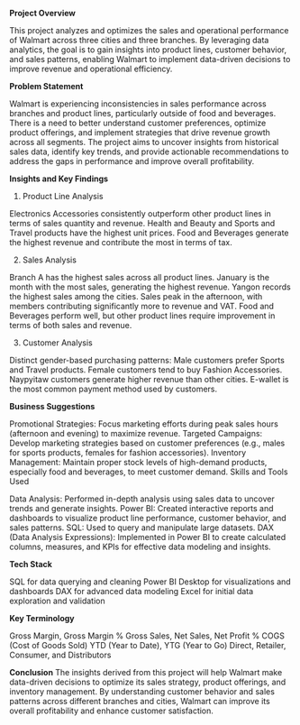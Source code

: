 **Project Overview**

This project analyzes and optimizes the sales and operational performance of Walmart across three cities and three branches. By leveraging data analytics, the goal is to gain insights into product lines, customer behavior, and sales patterns, enabling Walmart to implement data-driven decisions to improve revenue and operational efficiency.

**Problem Statement**

Walmart is experiencing inconsistencies in sales performance across branches and product lines, particularly outside of food and beverages. There is a need to better understand customer preferences, optimize product offerings, and implement strategies that drive revenue growth across all segments. The project aims to uncover insights from historical sales data, identify key trends, and provide actionable recommendations to address the gaps in performance and improve overall profitability.

**Insights and Key Findings**

1. Product Line Analysis

Electronics Accessories consistently outperform other product lines in terms of sales quantity and revenue.
Health and Beauty and Sports and Travel products have the highest unit prices.
Food and Beverages generate the highest revenue and contribute the most in terms of tax.

2. Sales Analysis

Branch A has the highest sales across all product lines.
January is the month with the most sales, generating the highest revenue.
Yangon records the highest sales among the cities.
Sales peak in the afternoon, with members contributing significantly more to revenue and VAT.
Food and Beverages perform well, but other product lines require improvement in terms of both sales and revenue.

3. Customer Analysis

Distinct gender-based purchasing patterns:
Male customers prefer Sports and Travel products.
Female customers tend to buy Fashion Accessories.
Naypyitaw customers generate higher revenue than other cities.
E-wallet is the most common payment method used by customers.

**Business Suggestions**

Promotional Strategies: Focus marketing efforts during peak sales hours (afternoon and evening) to maximize revenue.
Targeted Campaigns: Develop marketing strategies based on customer preferences (e.g., males for sports products, females for fashion accessories).
Inventory Management: Maintain proper stock levels of high-demand products, especially food and beverages, to meet customer demand.
Skills and Tools Used

Data Analysis: Performed in-depth analysis using sales data to uncover trends and generate insights.
Power BI: Created interactive reports and dashboards to visualize product line performance, customer behavior, and sales patterns.
SQL: Used to query and manipulate large datasets.
DAX (Data Analysis Expressions): Implemented in Power BI to create calculated columns, measures, and KPIs for effective data modeling and insights.

**Tech Stack**

SQL for data querying and cleaning
Power BI Desktop for visualizations and dashboards
DAX for advanced data modeling
Excel for initial data exploration and validation

**Key Terminology**

Gross Margin, Gross Margin %
Gross Sales, Net Sales, Net Profit %
COGS (Cost of Goods Sold)
YTD (Year to Date), YTG (Year to Go)
Direct, Retailer, Consumer, and Distributors

**Conclusion**
The insights derived from this project will help Walmart make data-driven decisions to optimize its sales strategy, product offerings, and inventory management. By understanding customer behavior and sales patterns across different branches and cities, Walmart can improve its overall profitability and enhance customer satisfaction.

